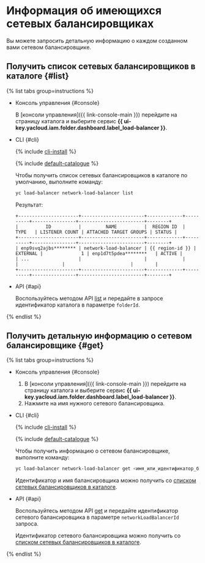 # Информация об имеющихся сетевых балансировщиках

Вы можете запросить детальную информацию о каждом созданном вами сетевом балансировщике.

## Получить список сетевых балансировщиков в каталоге {#list}

{% list tabs group=instructions %}

- Консоль управления {#console}

    В [консоли управления]({{ link-console-main }}) перейдите на страницу каталога и выберите сервис **{{ ui-key.yacloud.iam.folder.dashboard.label_load-balancer }}**.

- CLI {#cli}

    {% include [cli-install](../../_includes/cli-install.md) %}

    {% include [default-catalogue](../../_includes/default-catalogue.md) %}

    Чтобы получить список сетевых балансировщиков в каталоге по умолчанию, выполните команду:

    ```bash
    yc load-balancer network-load-balancer list
    ```

    Результат:


    ```text
    +----------------------+-----------------------+-------------+----------+----------------+------------------------+--------+
    |          ID          |         NAME          |  REGION ID  |   TYPE   | LISTENER COUNT | ATTACHED TARGET GROUPS | STATUS |
    +----------------------+-----------------------+-------------+----------+----------------+------------------------+--------+
    | enp9svq2ajbs******** | network-load-balancer | {{ region-id }} | EXTERNAL |              1 | enp1d7t5pdea********   | ACTIVE |
    | ...                  |                       |             |          |                |                        |        |
    +----------------------+-----------------------+-------------+----------+----------------+------------------------+--------+
    ```



- API {#api}

    Воспользуйтесь методом API [list](../api-ref/NetworkLoadBalancer/list.md) и передайте в запросе идентификатор каталога в параметре `folderId`.

{% endlist %}

## Получить детальную информацию о сетевом балансировщике {#get}

{% list tabs group=instructions %}

- Консоль управления {#console}

    1. В [консоли управления]({{ link-console-main }}) перейдите на страницу каталога и выберите сервис **{{ ui-key.yacloud.iam.folder.dashboard.label_load-balancer }}**.
    1. Нажмите на имя нужного сетевого балансировщика.

- CLI {#cli}

    {% include [cli-install](../../_includes/cli-install.md) %}

    {% include [default-catalogue](../../_includes/default-catalogue.md) %}

    Чтобы получить информацию о сетевом балансировщике, выполните команду:

    ```bash
    yc load-balancer network-load-balancer get <имя_или_идентификатор_балансировщика>
    ```

    Идентификатор и имя балансировщика можно получить со [списком сетевых балансировщиков в каталоге](#list).

- API {#api}

    Воспользуйтесь методом API [get](../api-ref/NetworkLoadBalancer/get.md) и передайте идентификатор сетевого балансировщика в параметре `networkLoadBalancerId` запроса.

    Идентификатор сетевого балансировщика можно получить со [списком сетевых балансировщиков в каталоге](#list).

{% endlist %}
